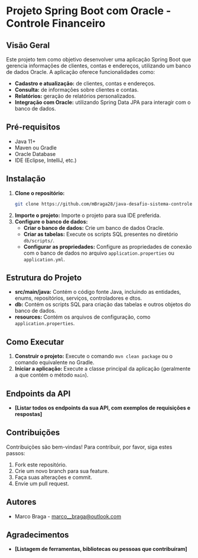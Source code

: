 


# Projeto Spring Boot com Oracle - Controle Financeiro

## Visão Geral
Este projeto tem como objetivo desenvolver uma aplicação Spring Boot que gerencia informações de clientes, contas e endereços, utilizando um banco de dados Oracle. A aplicação oferece funcionalidades como:

* **Cadastro e atualização:** de clientes, contas e endereços.
* **Consulta:** de informações sobre clientes e contas.
* **Relatórios:** geração de relatórios personalizados.
* **Integração com Oracle:** utilizando Spring Data JPA para interagir com o banco de dados.

## Pré-requisitos
* Java 11+
* Maven ou Gradle
* Oracle Database
* IDE (Eclipse, IntelliJ, etc.)

## Instalação
1. **Clone o repositório:**
   ```bash
   git clone https://github.com/mBraga28/java-desafio-sistema-controle-financeiro.git
   ```
2. **Importe o projeto:** Importe o projeto para sua IDE preferida.
3. **Configure o banco de dados:**
   * **Criar o banco de dados:** Crie um banco de dados Oracle.
   * **Criar as tabelas:** Execute os scripts SQL presentes no diretório `db/scripts/`.
   * **Configurar as propriedades:** Configure as propriedades de conexão com o banco de dados no arquivo `application.properties` ou `application.yml`.

## Estrutura do Projeto
* **src/main/java:** Contém o código fonte Java, incluindo as entidades, enums, repositórios, serviços, controladores e dtos.
* **db:** Contém os scripts SQL para criação das tabelas e outros objetos do banco de dados.
* **resources:** Contém os arquivos de configuração, como `application.properties`.

## Como Executar
1. **Construir o projeto:** Execute o comando `mvn clean package` ou o comando equivalente no Gradle.
2. **Iniciar a aplicação:** Execute a classe principal da aplicação (geralmente a que contém o método `main`).

## Endpoints da API
* **[Listar todos os endpoints da sua API, com exemplos de requisições e respostas]**

## Contribuições
Contribuições são bem-vindas! Para contribuir, por favor, siga estes passos:
1. Fork este repositório.
2. Crie um novo branch para sua feature.
3. Faça suas alterações e commit.
4. Envie um pull request.

## Autores
* Marco Braga -  <a href = "marco__braga@outlook.com">marco__braga@outlook.com<a>

## Agradecimentos
* **[Listagem de ferramentas, bibliotecas ou pessoas que contribuíram]**
